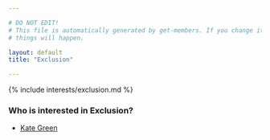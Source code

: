 ```yaml
---

# DO NOT EDIT!
# This file is automatically generated by get-members. If you change it, bad
# things will happen.

layout: default
title: "Exclusion"

---
```


{% include interests/exclusion.md %}

### Who is interested in Exclusion?


* [Kate Green](/members/kate-green.html)
